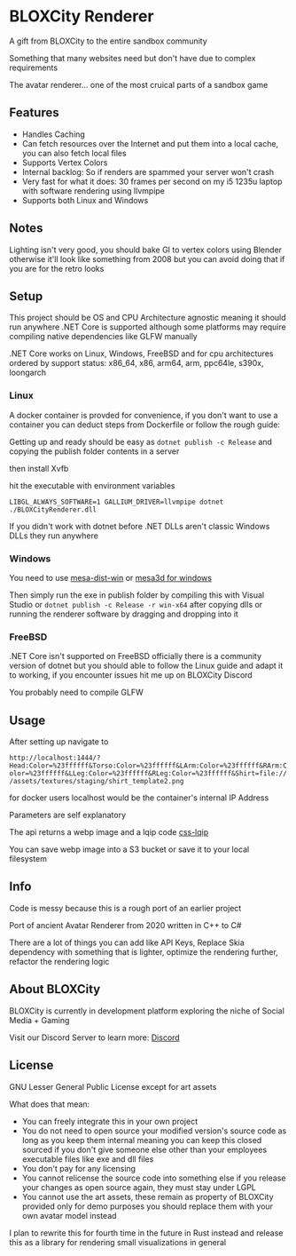 # BLOXCity Renderer
A gift from BLOXCity to the entire sandbox community

Something that many websites need but don't have due to complex requirements

The avatar renderer... one of the most cruical parts of a sandbox game

## Features

- Handles Caching
- Can fetch resources over the Internet and put them into a local cache, you can also fetch local files
- Supports Vertex Colors
- Internal backlog: So if renders are spammed your server won't crash
- Very fast for what it does: 30 frames per second on my i5 1235u laptop with software rendering using llvmpipe
- Supports both Linux and Windows

## Notes

Lighting isn't very good, you should bake GI to vertex colors using Blender otherwise it'll look like something from 2008
but you can avoid doing that if you are for the retro looks

## Setup

This project should be OS and CPU Architecture agnostic meaning it should run anywhere .NET Core is supported although some platforms may require compiling native dependencies like GLFW manually

.NET Core works on Linux, Windows, FreeBSD and for cpu architectures ordered by support status: x86_64, x86, arm64, arm, ppc64le, s390x, loongarch

### Linux
A docker container is provded for convenience, if you don't want to use a container you can deduct steps from Dockerfile or follow the rough guide:

Getting up and ready should be easy as `dotnet publish -c Release` and copying the publish folder contents in a server

then install Xvfb

hit the executable with environment variables

`LIBGL_ALWAYS_SOFTWARE=1 GALLIUM_DRIVER=llvmpipe dotnet ./BLOXCityRenderer.dll`

If you didn't work with dotnet before .NET DLLs aren't classic Windows DLLs they run anywhere

### Windows
You need to use [mesa-dist-win](https://github.com/pal1000/mesa-dist-win) or [mesa3d for windows](https://fdossena.com/?p=mesa/index.frag)

Then simply run the exe in publish folder by compiling this with Visual Studio or `dotnet publish -c Release -r win-x64` after copying dlls or running the renderer software by dragging and dropping into it

### FreeBSD

.NET Core isn't supported on FreeBSD officially there is a community version of dotnet but you should able to follow the Linux guide and adapt it to working, if you encounter issues hit me up on BLOXCity Discord

You probably need to compile GLFW

## Usage

After setting up navigate to

`http://localhost:1444/?Head:Color=%23ffffff&Torso:Color=%23ffffff&LArm:Color=%23ffffff&RArm:Color=%23ffffff&LLeg:Color=%23ffffff&RLeg:Color=%23ffffff&Shirt=file:///assets/textures/staging/shirt_template2.png`

for docker users localhost would be the container's internal IP Address

Parameters are self explanatory

The api returns a webp image and a lqip code [css-lqip](https://leanrada.com/notes/css-only-lqip/)

You can save webp image into a S3 bucket or save it to your local filesystem

## Info

Code is messy because this is a rough port of an earlier project

Port of ancient Avatar Renderer from 2020 written in C++ to C#

There are a lot of things you can add like API Keys, Replace Skia dependency with something that is lighter, optimize the rendering further, refactor the rendering logic

## About BLOXCity

BLOXCity is currently in development platform exploring the niche of Social Media + Gaming

Visit our Discord Server to learn more: [Discord](https://discord.gg/8apPrvm9mB)

## License

GNU Lesser General Public License except for art assets

What does that mean:
- You can freely integrate this in your own project
- You do not need to open source your modified version's source code as long as you keep them internal meaning you can keep this closed sourced if you don't give someone else other than your employees executable files like exe and dll files
- You don't pay for any licensing
- You cannot relicense the source code into something else if you release your changes as open source again, they must stay under LGPL
- You cannot use the art assets, these remain as property of BLOXCity provided only for demo purposes you should replace them with your own avatar model instead


I plan to rewrite this for fourth time in the future in Rust instead and release this as a library for rendering small visualizations in general